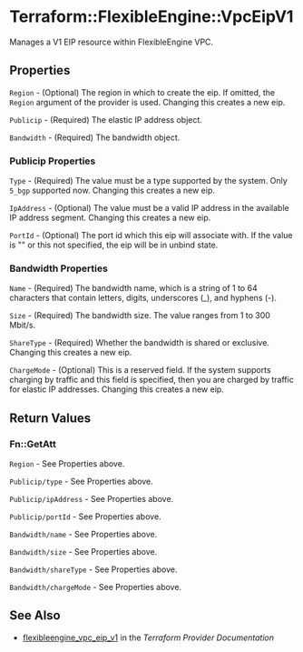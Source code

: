 # Terraform::FlexibleEngine::VpcEipV1

Manages a V1 EIP resource within FlexibleEngine VPC.

## Properties

`Region` - (Optional) The region in which to create the eip. If omitted,
the `Region` argument of the provider is used. Changing this creates a new eip.

`Publicip` - (Required) The elastic IP address object.

`Bandwidth` - (Required) The bandwidth object.

### Publicip Properties

`Type` - (Required) The value must be a type supported by the system. Only
`5_bgp` supported now. Changing this creates a new eip.

`IpAddress` - (Optional) The value must be a valid IP address in the available
IP address segment. Changing this creates a new eip.

`PortId` - (Optional) The port id which this eip will associate with. If the value
is "" or this not specified, the eip will be in unbind state.

### Bandwidth Properties

`Name` - (Required) The bandwidth name, which is a string of 1 to 64 characters
that contain letters, digits, underscores (_), and hyphens (-).

`Size` - (Required) The bandwidth size. The value ranges from 1 to 300 Mbit/s.

`ShareType` - (Required) Whether the bandwidth is shared or exclusive. Changing
this creates a new eip.

`ChargeMode` - (Optional) This is a reserved field. If the system supports charging
by traffic and this field is specified, then you are charged by traffic for elastic
IP addresses. Changing this creates a new eip.


## Return Values

### Fn::GetAtt

`Region` - See Properties above.

`Publicip/type` - See Properties above.

`Publicip/ipAddress` - See Properties above.

`Publicip/portId` - See Properties above.

`Bandwidth/name` - See Properties above.

`Bandwidth/size` - See Properties above.

`Bandwidth/shareType` - See Properties above.

`Bandwidth/chargeMode` - See Properties above.

## See Also

* [flexibleengine_vpc_eip_v1](https://www.terraform.io/docs/providers/flexibleengine/r/vpc_eip_v1.html) in the _Terraform Provider Documentation_